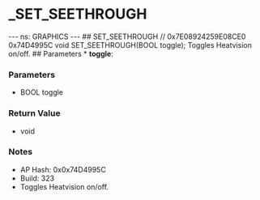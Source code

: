 # _SET_SEETHROUGH

--- ns: GRAPHICS --- ## SET_SEETHROUGH  // 0x7E08924259E08CE0 0x74D4995C void SET_SEETHROUGH(BOOL toggle);  Toggles Heatvision on/off.  ## Parameters * **toggle**:

### Parameters
* BOOL toggle

### Return Value
* void

### Notes
* AP Hash: 0x0x74D4995C
* Build: 323
* Toggles Heatvision on/off.

